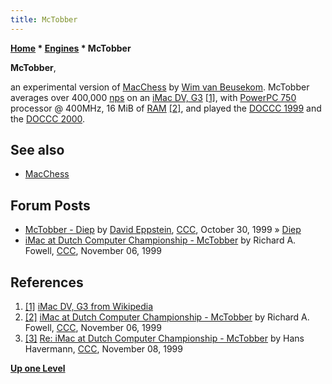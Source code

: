 ```yaml
---
title: McTobber
---
```

**[Home](Home "Home") \* [Engines](Engines "Engines") \* McTobber**


**McTobber**,  

an experimental version of [MacChess](MacChess "MacChess") by [Wim van Beusekom](Wim_van_Beusekom "Wim van Beusekom"). 
McTobber averages over 400,000 [nps](Nodes_per_Second "Nodes per Second") on an [iMac DV, G3](Macintosh "Macintosh")
<a id="cite-note-1" href="#cite-ref-1">[1]</a>, with [PowerPC 750](PowerPC#G3 "PowerPC") processor @ 400MHz, 16 MiB of [RAM](Memory#RAM "Memory")
<a id="cite-note-2" href="#cite-ref-2">[2]</a>, 
and played the [DOCCC 1999](DOCCC_1999 "DOCCC 1999") and the [DOCCC 2000](DOCCC_2000 "DOCCC 2000").



## See also


* [MacChess](MacChess "MacChess")


## Forum Posts


* [McTobber - Diep](https://www.stmintz.com/ccc/index.php?id=75613) by [David Eppstein](David_Eppstein "David Eppstein"), [CCC](CCC "CCC"), October 30, 1999 » [Diep](Diep "Diep")
* [iMac at Dutch Computer Championship - McTobber](https://www.stmintz.com/ccc/index.php?id=76618) by Richard A. Fowell, [CCC](CCC "CCC"), November 06, 1999


## References


1. <a id="cite-ref-1" href="#cite-note-1">[1]</a> [iMac DV, G3 from Wikipedia](https://en.wikipedia.org/wiki/IMac_G3)
2. <a id="cite-ref-2" href="#cite-note-2">[2]</a> [iMac at Dutch Computer Championship - McTobber](https://www.stmintz.com/ccc/index.php?id=76618) by Richard A. Fowell, [CCC](CCC "CCC"), November 06, 1999
3. <a id="cite-ref-3" href="#cite-note-3">[3]</a> [Re: iMac at Dutch Computer Championship - McTobber](https://www.stmintz.com/ccc/index.php?id=76743) by Hans Havermann, [CCC](CCC "CCC"), November 08, 1999

**[Up one Level](Engines "Engines")**







 

